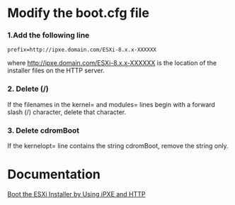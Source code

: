 # Modify the boot.cfg file

### 1.Add the following line
```
prefix=http://ipxe.domain.com/ESXi-8.x.x-XXXXXX
```
where http://ipxe.domain.com/ESXi-8.x.x-XXXXXX is the location of the installer files on the HTTP server.

### 2. Delete (/)
If the filenames in the kernel= and modules= lines begin with a forward slash (/) character, delete that character.

### 3. Delete cdromBoot
If the kernelopt= line contains the string cdromBoot, remove the string only.

# Documentation
[Boot the ESXi Installer by Using iPXE and HTTP](https://techdocs.broadcom.com/us/en/vmware-cis/vsphere/vsphere/8-0/esxi-upgrade-8-0/upgrading-esxi-hosts-upgrade/how-to-boot-an-esxi-host-from-a-network-device-upgrade/boot-the-esxi-installer-by-using-ipxe-and-http-upgrade.html)
